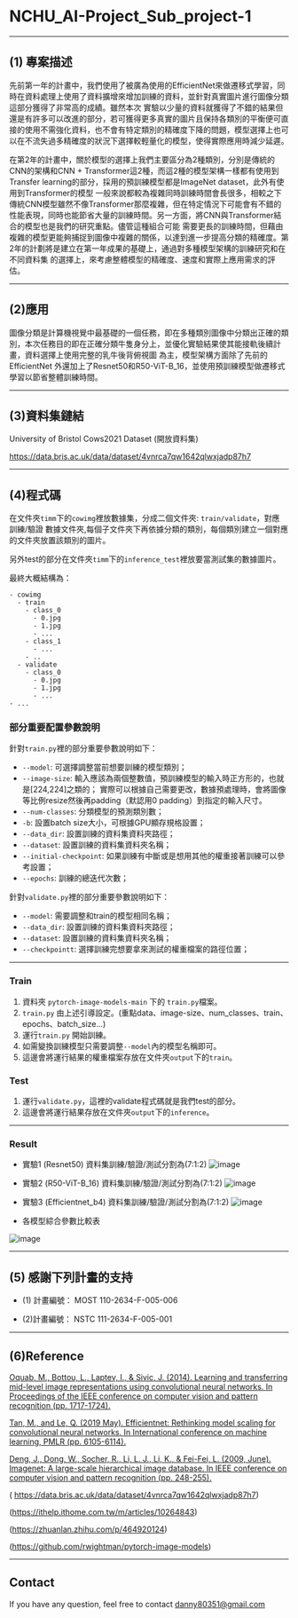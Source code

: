 # NCHU_AI-Project_Sub_project-1
---

## (1) 專案描述
先前第一年的計畫中，我們使用了被廣為使用的EfficientNet來做遷移式學習，同時在資料處理上使用了資料擴增來增加訓練的資料，並針對真實圖片進行圖像分類這部分獲得了非常高的成績。雖然本次
實驗以少量的資料就獲得了不錯的結果但還是有許多可以改進的部分，若可獲得更多真實的圖片且保持各類別的平衡便可直接的使用不需強化資料，也不會有特定類別的精確度下降的問題，模型選擇上也可
以在不流失過多精確度的狀況下選擇較輕量化的模型，使得實際應用時減少延遲。

在第2年的計畫中，關於模型的選擇上我們主要區分為2種類別，分別是傳統的CNN的架構和CNN + Transformer這2種，而這2種的模型架構一樣都有使用到Transfer learning的部分，採用的預訓練模型都是ImageNet dataset，此外有使用到Transformer的模型
一般來說都較為複雜同時訓練時間會長很多，相較之下傳統CNN模型雖然不像Transformer那麼複雜，但在特定情況下可能會有不錯的性能表現，同時也能節省大量的訓練時間。另一方面，將CNN與Transformer結合的模型也是我們的研究重點。儘管這種組合可能
需要更長的訓練時間，但藉由複雜的模型更能夠捕捉到圖像中複雜的關係，以達到進一步提高分類的精確度。第2年的計劃將是建立在第一年成果的基礎上，通過對多種模型架構的訓練研究和在不同資料集
的選擇上，來考慮整體模型的精確度、速度和實際上應用需求的評估。

---
## (2)應用
圖像分類是計算機視覺中最基礎的一個任務，即在多種類別圖像中分類出正確的類別，本次任務目的即在正確分類牛隻身分上，並優化實驗結果使其能接軌後續計畫，資料選擇上使用完整的乳牛後背俯視圖
為主，模型架構方面除了先前的EfficientNet 外還加上了Resnet50和R50-ViT-B_16，並使用預訓練模型做遷移式學習以節省整體訓練時間。

---
## (3)資料集鏈結
University of Bristol Cows2021 Dataset (開放資料集)

https://data.bris.ac.uk/data/dataset/4vnrca7qw1642qlwxjadp87h7

---
## (4)程式碼

在文件夾`timm`下的`cowimg`裡放數據集，分成二個文件夾: `train/validate`，對應 訓練/驗證 數據文件夾,每個子文件夾下再依據分類的類別，每個類別建立一個對應的文件夾放置該類別的圖片。

另外test的部分在文件夾`timm`下的`inference_test`裡放要當測試集的數據圖片。

最終大概結構為：
```
- cowimg
  - train
    - class_0
      - 0.jpg
      - 1.jpg
      - ...
    - class_1
      - ...
    - ..
  - validate
    - class_0
      - 0.jpg
      - 1.jpg
      - ...
- ...
```

### 部分重要配置參數說明

針對`train.py`裡的部分重要參數說明如下：

- `--model`: 可選擇調整當前想要訓練的模型類別；
- `--image-size`: 輸入應該為兩個整數值，預訓練模型的輸入時正方形的，也就是[224,224]之類的；
   實際可以根據自己需要更改，數據預處理時，會將圖像等比例resize然後再padding（默認用0 padding）到指定的輸入尺寸。
- `--num-classes`: 分類模型的預測類別數；
- `-b`: 設置batch size大小，可根據GPU顯存規格設置；
- `--data_dir`: 設置訓練的資料集資料夾路徑；
- `--dataset`: 設置訓練的資料集資料夾名稱；
- `--initial-checkpoint`: 如果訓練有中斷或是想用其他的權重接著訓練可以參考設置；
- `--epochs`: 訓練的總迭代次數；

針對`validate.py`裡的部分重要參數說明如下：

- `--model`: 需要調整和train的模型相同名稱；
- `--data_dir`: 設置訓練的資料集資料夾路徑；
- `--dataset`: 設置訓練的資料集資料夾名稱；
- `--checkpointt`: 選擇訓練完想要拿來測試的權重檔案的路徑位置；

---
### Train
1. 資料夾 `pytorch-image-models-main` 下的 `train.py`檔案。
2. `train.py` 由上述引導設定。(重點data、image-size、num_classes、train、epochs、batch_size...)
3. 運行`train.py` 開始訓練。
4. 如需變換訓練模型只需要調整`--model`內的模型名稱即可。
5. 這邊會將運行結果的權重檔案存放在文件夾`output`下的`train`。

### Test  

1. 運行`validate.py`，這裡的validate程式碼就是我們test的部分。
2. 這邊會將運行結果存放在文件夾`output`下的`inference`。

---
### Result 
- 實驗1 (Resnet50) 資料集訓練/驗證/測試分割為(7:1:2)
![image](https://github.com/dannyFan-0201/NCHU_AI-Project_Sub_project-1/assets/47968782/6fc72645-3dc5-462d-8bf5-8bd43d226d06)

- 實驗2 (R50-ViT-B_16) 資料集訓練/驗證/測試分割為(7:1:2)
![image](https://github.com/dannyFan-0201/NCHU_AI-Project_Sub_project-1/assets/47968782/cfa8da18-0c13-412e-a435-25c1c9b7f55b)

- 實驗3 (Efficientnet_b4) 資料集訓練/驗證/測試分割為(7:1:2)
![image](https://github.com/dannyFan-0201/NCHU_AI-Project_Sub_project-1/assets/47968782/36249a5d-9895-447d-8d04-d3688ee787d0)

- 各模型綜合參數比較表

![image](https://github.com/dannyFan-0201/NCHU_AI-Project_Sub_project-1/assets/47968782/3c5241ea-cb47-48ad-8fb5-e3d51b788c9e)


---
## (5) 感謝下列計畫的支持
- (1) 計畫編號： MOST 110-2634-F-005-006

- (2)計畫編號： NSTC 111-2634-F-005-001

---
## (6)Reference

 [Oquab, M., Bottou, L., Laptev, I., & Sivic, J. (2014). Learning and transferring mid-level image representations using convolutional neural networks. In Proceedings of the IEEE conference on computer vision 
 and pattern recognition (pp. 1717-1724). ](https://ieeexplore.ieee.org/document/6909618)

[Tan, M., and Le, Q. (2019 May). Efficientnet: Rethinking model scaling for convolutional neural networks. In International conference on machine learning, PMLR (pp. 6105-6114).](https://proceedings.mlr.press/v97/tan19a/tan19a.pdf)

[Deng, J., Dong, W., Socher, R., Li, L. J., Li, K., & Fei-Fei, L. (2009, June). Imagenet: A large-scale hierarchical image database. In IEEE conference on computer vision and pattern recognition (pp. 248-255).](https://ieeexplore.ieee.org/document/5206848)

( https://data.bris.ac.uk/data/dataset/4vnrca7qw1642qlwxjadp87h7)

(https://ithelp.ithome.com.tw/m/articles/10264843)

(https://zhuanlan.zhihu.com/p/464920124)

(https://github.com/rwightman/pytorch-image-models)

---
## Contact
If you have any question, feel free to contact danny80351@gmail.com
